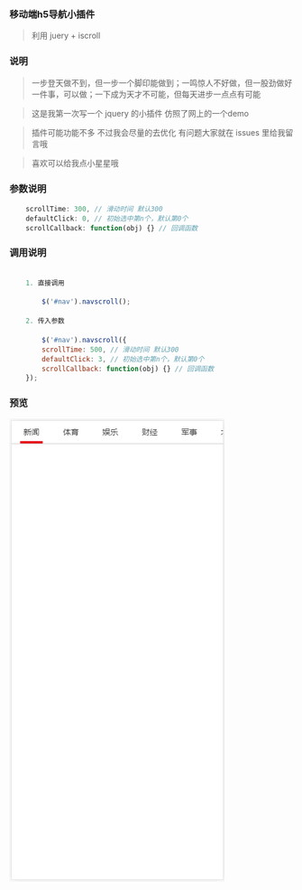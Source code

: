 ### 移动端h5导航小插件

> 利用 juery + iscroll 

### 说明
> 一步登天做不到，但一步一个脚印能做到；一鸣惊人不好做，但一股劲做好一件事，可以做；一下成为天才不可能，但每天进步一点点有可能

> 这是我第一次写一个 jquery 的小插件 仿照了网上的一个demo

> 插件可能功能不多 不过我会尽量的去优化 有问题大家就在 issues 里给我留言哦

> 喜欢可以给我点小星星哦

### 参数说明

```js
    scrollTime: 300, // 滑动时间 默认300
    defaultClick: 0, // 初始选中第n个，默认第0个
    scrollCallback: function(obj) {} // 回调函数
```

### 调用说明

```js

    1. 直接调用

        $('#nav').navscroll();
    
    2. 传入参数    

    	$('#nav').navscroll({
		scrollTime: 500, // 滑动时间 默认300
   		defaultClick: 3, // 初始选中第n个，默认第0个
    	scrollCallback: function(obj) {} // 回调函数
	});
```

### 预览

<img src="./images/1.gif">
